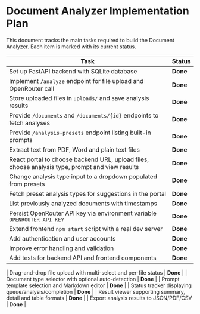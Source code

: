 # Document Analyzer Implementation Plan

This document tracks the main tasks required to build the Document Analyzer. Each
item is marked with its current status.

| Task | Status |
| --- | --- |
| Set up FastAPI backend with SQLite database | **Done** |
| Implement `/analyze` endpoint for file upload and OpenRouter call | **Done** |
| Store uploaded files in `uploads/` and save analysis results | **Done** |
| Provide `/documents` and `/documents/{id}` endpoints to fetch analyses | **Done** |
| Provide `/analysis-presets` endpoint listing built-in prompts | **Done** |
| Extract text from PDF, Word and plain text files | **Done** |
| React portal to choose backend URL, upload files, choose analysis type, prompt and view results | **Done** |
| Change analysis type input to a dropdown populated from presets | **Done** |
| Fetch preset analysis types for suggestions in the portal | **Done** |
| List previously analyzed documents with timestamps | **Done** |
| Persist OpenRouter API key via environment variable `OPENROUTER_API_KEY` | **Done** |
| Extend frontend `npm start` script with a real dev server | **Done** |
| Add authentication and user accounts | **Done** |
| Improve error handling and validation | **Done** |
| Add tests for backend API and frontend components | **Done** |


| Drag-and-drop file upload with multi-select and per-file status | **Done** |
| Document type selector with optional auto-detection | **Done** |
| Prompt template selection and Markdown editor | **Done** |
| Status tracker displaying queue/analysis/completion | **Done** |
| Result viewer supporting summary, detail and table formats | **Done** |
| Export analysis results to JSON/PDF/CSV | **Done** |

